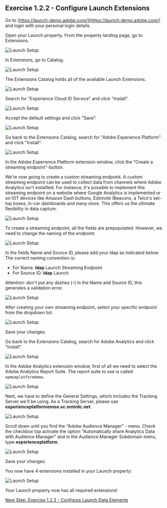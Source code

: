 ## Exercise 1.2.2 - Configure Launch Extensions

Go to [https://launch-demo.adobe.com/](https://launch-demo.adobe.com/) and login with your personal login details.

Open your Launch property.
From the property landing page, go to Extensions.

![Launch Setup](./images/propertylanding.png)

In Extensions, go to Catalog.

![Launch Setup](./images/extensions.png)

The Extensions Catalog holds all of the available Launch Extensions.

![Launch Setup](./images/catalog.png)

Search for "Experience Cloud ID Service" and click "Install".

![Launch Setup](./images/ecid.png)

Accept the default settings and click "Save".

![Launch Setup](./images/ecid_save.png)

Go back to the Extensions Catalog, search for "Adobe Experience Platform" and click "Install".

![Launch Setup](./images/platform.png)

In the Adobe Experience Platform extension window, click the "Create a streaming endpoint"-button.

We're now going to create a custom streaming endpoint. A custom streaming endpoint can be used to collect data from channels where Adobe Analytics isn't installled. For instance, it's possible to implement this streaming endpoint on a website where Google Analytics is implemented or on IOT devices like Amazon Dash buttons, Estimote iBeacons, a Telco's set-top boxes, in-car dashboards and many more. This offers us the ultimate flexibility in data capture.

![Launch Setup](./images/platform_ext.png)

To create a streaming endpoint, all the fields are prepopulated. However, we need to change the naming of the endpoint.

![Launch Setup](./images/endpoint.png)

In the fields Name and Source ID, please add your ldap as indicated below:
The correct naming convention is:

  * For Name: **ldap** Launch Streaming Endpoint
  * For Source ID: **ldap** Launch

Attention: don't put any dashes (-) in the Name and Source ID, this generates a validation error.

![Launch Setup](./images/endpoint_name.png)

After creating your own streaming endpoint, select your specific endpoint from the dropdown list.

![Launch Setup](./images/endpoint_dropdown.png)

Save your changes.

Go back to the Extensions Catalog, search for Adobe Analytics and click "Install".

![Launch Setup](./images/aa.png)

In the Adobe Analytics extension window, first of all we need to select the Adobe Analytics Report Suite.
The report suite to use is called ```epmeaplatformdemo```.

![Launch Setup](./images/epmeaplatformdemo.png)

Next, we have to define the General Settings, which includes the Tracking Server we'll be using.
As a Tracking Server, please use **experienceplatformemea.sc.omtrdc.net**.

![Launch Setup](./images/trackserver.png)

Scroll down until you find the "Adobe Audience Manager" - menu.
Check the checkbox top activate the option "Automatically share Analytics Data with Audience Manager" and in the Audience Manager Subdomain menu, type **experienceplatform**.

![Launch Setup](./images/aam.png)

Save your changes.

You now have 4 extensions installed in your Launch property:

![Launch Setup](./images/overview.png)

Your Launch property now has all required extensions!

[Next Step: Exercise 1.2.3 - Configure Launch Data Elements](./ex3.md)



